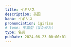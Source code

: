 ```yaml
---
title: イギリス
description: 英国
kana: イギリス
pronunciation: igirisu
# tone: 中高型（なかがた）
type: 名词
pubDate: 2024-06-23 00:00:01
---
```

